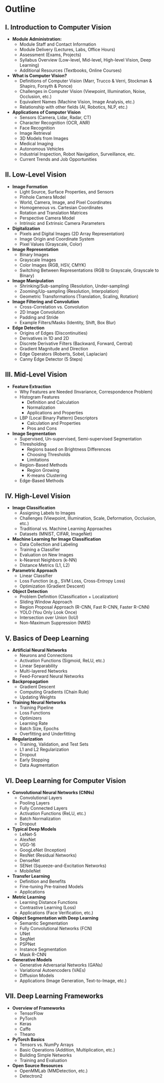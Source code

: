# Outline

## I. Introduction to Computer Vision

*   **Module Administration:**
    *   Module Staff and Contact Information
    *   Module Delivery (Lectures, Labs, Office Hours)
    *   Assessment (Exams, Projects)
    *   Syllabus Overview (Low-level, Mid-level, High-level Vision, Deep Learning)
    *   Additional Resources (Textbooks, Online Courses)
*   **What is Computer Vision?**
    *   Definitions of Computer Vision (Marr, Trucco & Verri, Stockman & Shapiro, Forsyth & Ponce)
    *   Challenges in Computer Vision (Viewpoint, Illumination, Noise, Occlusion, etc.)
    *   Equivalent Names (Machine Vision, Image Analysis, etc.)
    *   Relationship with other fields (AI, Robotics, NLP, etc.)
*   **Applications of Computer Vision**
    *   Sensors (Camera, Lidar, Radar, CT)
    *   Character Recognition (OCR, ANR)
    *   Face Recognition
    *   Image Retrieval
    *   3D Models from Images
    *   Medical Imaging
    *   Autonomous Vehicles
    *   Industrial Inspection, Robot Navigation, Surveillance, etc.
    *   Current Trends and Job Opportunities

## II. Low-Level Vision

*   **Image Formation**
    *   Light Source, Surface Properties, and Sensors
    *   Pinhole Camera Model
    *   World, Camera, Image, and Pixel Coordinates
    *   Homogeneous vs. Cartesian Coordinates
    *   Rotation and Translation Matrices
    *   Perspective Camera Model
    *   Intrinsic and Extrinsic Camera Parameters
*   **Digitalization**
    *   Pixels and Digital Images (2D Array Representation)
    *   Image Origin and Coordinate System
    *   Pixel Values (Grayscale, Color)
*   **Image Representation**
    *   Binary Images
    *   Grayscale Images
    *   Color Images (RGB, HSV, CMYK)
    *   Switching Between Representations (RGB to Grayscale, Grayscale to Binary)
*   **Image Manipulation**
    *   Shrinking/Sub-sampling (Resolution, Under-sampling)
    *   Zooming/Up-sampling (Resolution, Interpolation)
    *   Geometric Transformations (Translation, Scaling, Rotation)
*   **Image Filtering and Convolution**
    *   Cross-Correlation vs. Convolution
    *   2D Image Convolution
    *   Padding and Stride
    *   Example Filters/Masks (Identity, Shift, Box Blur)
*   **Edge Detection**
    *   Origins of Edges (Discontinuities)
    *   Derivatives in 1D and 2D
    *   Discrete Derivative Filters (Backward, Forward, Central)
    *   Gradient Magnitude and Direction
    *   Edge Operators (Roberts, Sobel, Laplacian)
    *   Canny Edge Detector (5 Steps)

## III. Mid-Level Vision

*   **Feature Extraction**
    *   Why Features are Needed (Invariance, Correspondence Problem)
    *   Histogram Features
        *   Definition and Calculation
        *   Normalization
        *   Applications and Properties
    *   LBP (Local Binary Pattern) Descriptors
        *   Calculation and Properties
        *   Pros and Cons
*   **Image Segmentation**
    *   Supervised, Un-supervised, Semi-supervised Segmentation
    *   Thresholding
        *   Regions based on Brightness Differences
        *   Choosing Thresholds
        *   Limitations
    *   Region-Based Methods
        *   Region Growing
        *   K-means Clustering
    *   Edge-Based Methods

## IV. High-Level Vision

*   **Image Classification**
    *   Assigning Labels to Images
    *   Challenges (Viewpoint, Illumination, Scale, Deformation, Occlusion, etc.)
    *   Traditional vs. Machine Learning Approaches
    *   Datasets (MNIST, CIFAR, ImageNet)
*   **Machine Learning for Image Classification**
    *   Data Collection and Labeling
    *   Training a Classifier
    *   Evaluation on New Images
    *   k-Nearest Neighbors (k-NN)
    *   Distance Metrics (L1, L2)
*   **Parametric Approach**
    *   Linear Classifier
    *   Loss Function (e.g., SVM Loss, Cross-Entropy Loss)
    *   Optimization (Gradient Descent)
*   **Object Detection**
    *   Problem Definition (Classification + Localization)
    *   Sliding Window Approach
    *   Region Proposal Approach (R-CNN, Fast R-CNN, Faster R-CNN)
    *   YOLO (You Only Look Once)
    *   Intersection over Union (IoU)
    *   Non-Maximum Suppression (NMS)

## V. Basics of Deep Learning

*   **Artificial Neural Networks**
    *   Neurons and Connections
    *   Activation Functions (Sigmoid, ReLU, etc.)
    *   Linear Separability
    *   Multi-layered Networks
    *   Feed-Forward Neural Networks
*   **Backpropagation**
    *   Gradient Descent
    *   Computing Gradients (Chain Rule)
    *   Updating Weights
*   **Training Neural Networks**
    *   Training Pipeline
    *   Loss Functions
    *   Optimizers
    *   Learning Rate
    *   Batch Size, Epochs
    *   Overfitting and Underfitting
*   **Regularization**
    *   Training, Validation, and Test Sets
    *   L1 and L2 Regularization
    *   Dropout
    *   Early Stopping
    *   Data Augmentation

## VI. Deep Learning for Computer Vision

*   **Convolutional Neural Networks (CNNs)**
    *   Convolutional Layers
    *   Pooling Layers
    *   Fully Connected Layers
    *   Activation Functions (ReLU, etc.)
    *   Batch Normalization
    *   Dropout
*   **Typical Deep Models**
    *   LeNet-5
    *   AlexNet
    *   VGG-16
    *   GoogLeNet (Inception)
    *   ResNet (Residual Networks)
    *   DenseNet
    *   SENet (Squeeze-and-Excitation Networks)
    *   MobileNet
*   **Transfer Learning**
    *   Definition and Benefits
    *   Fine-tuning Pre-trained Models
    *   Applications
*   **Metric Learning**
    *   Learning Distance Functions
    *   Contrastive Learning (Loss)
    *   Applications (Face Verification, etc.)
*   **Object Segmentation with Deep Learning**
    *   Semantic Segmentation
    *   Fully Convolutional Networks (FCN)
    *   UNet
    *   SegNet
    *   PSPNet
    *   Instance Segmentation
    *   Mask R-CNN
*   **Generative Models**
    *   Generative Adversarial Networks (GANs)
    *   Variational Autoencoders (VAEs)
    *   Diffusion Models
    *   Applications (Image Generation, Text-to-Image, etc.)

## VII. Deep Learning Frameworks

*   **Overview of Frameworks**
    *   TensorFlow
    *   PyTorch
    *   Keras
    *   Caffe
    *   Theano
*   **PyTorch Basics**
    *   Tensors vs. NumPy Arrays
    *   Basic Operations (Addition, Multiplication, etc.)
    *   Building Simple Networks
    *   Training and Evaluation
*   **Open Source Resources**
    *   OpenMMLab (MMDetection, etc.)
    *   Detectron2
